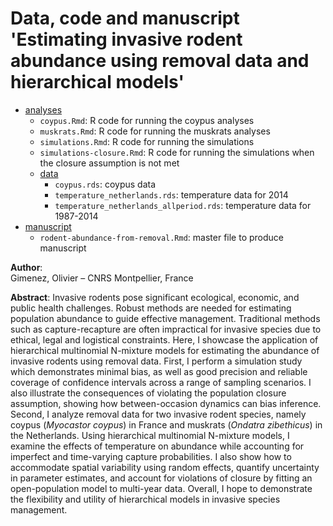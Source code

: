 # Data, code and manuscript 'Estimating invasive rodent abundance using removal data and hierarchical models'

-   [analyses](https://github.com/oliviergimenez/counting-rodents/tree/main/analyses)
    -   `coypus.Rmd`: R code for running the coypus analyses
    -   `muskrats.Rmd`: R code for running the muskrats analyses
    -   `simulations.Rmd`: R code for running the simulations
    -   `simulations-closure.Rmd`: R code for running the simulations when the closure assumption is not met
    -   [data](https://github.com/oliviergimenez/counting-rodents/tree/main/analyses/data)
        -   `coypus.rds`: coypus data
        -   `temperature_netherlands.rds`: temperature data for 2014
        -   `temperature_netherlands_allperiod.rds`: temperature data for 1987-2014
-   [manuscript](https://github.com/oliviergimenez/counting-rodents/tree/main/manuscript)
    -   `rodent-abundance-from-removal.Rmd`: master file to produce manuscript 

**Author**:\
Gimenez, Olivier – CNRS Montpellier, France

**Abstract**: Invasive rodents pose significant ecological, economic, and public health challenges. Robust methods are needed for estimating population abundance to guide effective management. Traditional methods such as capture-recapture are often impractical for invasive species due to ethical, legal and logistical constraints. Here, I showcase the application of hierarchical multinomial N-mixture models for estimating the abundance of invasive rodents using removal data. First, I perform a simulation study which demonstrates minimal bias, as well as good precision and reliable coverage of confidence intervals across a range of sampling scenarios. I also illustrate the consequences of violating the population closure assumption, showing how between-occasion dynamics can bias inference. Second, I analyze removal data for two invasive rodent species, namely coypus (*Myocastor coypus*) in France and muskrats (*Ondatra zibethicus*) in the Netherlands. Using hierarchical multinomial N-mixture models, I examine the effects of temperature on abundance while accounting for imperfect and time-varying capture probabilities. I also show how to accommodate spatial variability using random effects, quantify uncertainty in parameter estimates, and account for violations of closure by fitting an open-population model to multi-year data. Overall, I hope to demonstrate the flexibility and utility of hierarchical models in invasive species management. 

